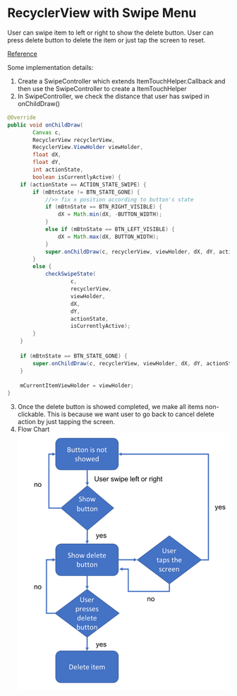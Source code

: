 # RecyclerView with Swipe Menu

User can swipe item to left or right to show the delete button.
User can press delete button to delete the item or just tap the screen to reset.

[Reference](https://codeburst.io/android-swipe-menu-with-recyclerview-8f28a235ff28)

Some implementation details:
1. Create a SwipeController which extends ItemTouchHelper.Callback and then use the SwipeController to create a ItemTouchHelper
2. In SwipeController, we check the distance that user has swiped in onChildDraw()
```java
@Override
public void onChildDraw(
        Canvas c,
        RecyclerView recyclerView,
        RecyclerView.ViewHolder viewHolder,
        float dX,
        float dY,
        int actionState,
        boolean isCurrentlyActive) {
    if (actionState == ACTION_STATE_SWIPE) {
        if (mBtnState != BTN_STATE_GONE) {
            //>> fix x position according to button's state
            if (mBtnState == BTN_RIGHT_VISIBLE) {
                dX = Math.min(dX, -BUTTON_WIDTH);
            }
            else if (mBtnState == BTN_LEFT_VISIBLE) {
                dX = Math.max(dX, BUTTON_WIDTH);
            }
            super.onChildDraw(c, recyclerView, viewHolder, dX, dY, actionState, isCurrentlyActive);
        }
        else {
            checkSwipeState(
                    c,
                    recyclerView,
                    viewHolder,
                    dX,
                    dY,
                    actionState,
                    isCurrentlyActive);
        }
    }

    if (mBtnState == BTN_STATE_GONE) {
        super.onChildDraw(c, recyclerView, viewHolder, dX, dY, actionState, isCurrentlyActive);
    }

    mCurrentItemViewHolder = viewHolder;
}
```
3. Once the delete button is showed completed, we make all items non-clickable. This is because we want user to go back to cancel delete action by just tapping the screen.
4. Flow Chart
![flow](./flow.png)

